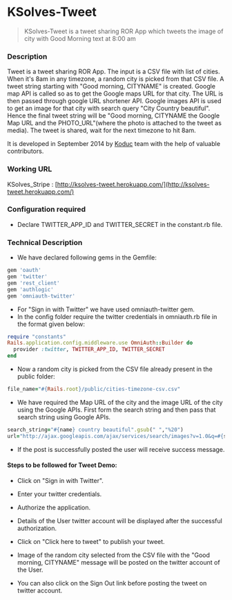 # KSolves-Tweet

> KSolves-Tweet is a tweet sharing ROR App which tweets the image of city with Good Morning text at 8:00 am

### Description
Tweet is a tweet sharing ROR App. The input is a CSV file with list of cities. When it's 8am in any timezone, a random city is picked from that CSV file. A tweet string starting with "Good morning, CITYNAME" is created. Google map API is called so as to get the Google maps URL for that city. The URL is then passed through google URL shortener API. Google images API is used to get an image for that city with search query "City Country beautiful". Hence the final tweet string will be "Good morning, CITYNAME the Google Map URL and the PHOTO_URL"(where the photo is attached to the tweet as media). The tweet is shared, wait for the next timezone to hit 8am.  

It is developed in September 2014 by [Koduc](http://koduc.com/) team with the help of valuable contributors.

### Working URL
KSolves_Stripe : [http://ksolves-tweet.herokuapp.com/](http://ksolves-tweet.herokuapp.com/)

### Configuration required
* Declare TWITTER_APP_ID and TWITTER_SECRET in the constant.rb file. 

### Technical Description
* We have declared following gems in the Gemfile:

```ruby
gem 'oauth' 
gem 'twitter'
gem 'rest_client'
gem 'authlogic'
gem 'omniauth-twitter'
```
* For "Sign in with Twitter" we have used omniauth-twitter gem.
* In the config folder require the twitter credentials in omniauth.rb file in the format given below:

```ruby
require "constants"
Rails.application.config.middleware.use OmniAuth::Builder do
  provider :twitter, TWITTER_APP_ID, TWITTER_SECRET
end
```
* Now a random city is picked from the CSV file already present in the public folder:

```ruby
file_name="#{Rails.root}/public/cities-timezone-csv.csv"
```
* We have required the Map URL of the city and the image URL of the city using the Google APIs. First form the search string and then pass that search string using Google APIs.

```ruby
search_string="#{name} country beautiful".gsub(" ","%20")
url="http://ajax.googleapis.com/ajax/services/search/images?v=1.0&q=#{search_string}"
```
* If the post is successfully posted the user will receive success message. 

#### Steps to be followed for Tweet Demo:
* Click on "Sign in with Twitter".

* Enter your twitter credentials.

* Authorize the application.

* Details of the User twitter account will be displayed after the successful authorization.

* Click on "Click here to tweet" to publish your tweet. 

* Image of the random city selected from the CSV file with the "Good morning, CITYNAME" message will be posted on the twitter account of the User. 

* You can also click on the Sign Out link before posting the tweet on twitter account.

